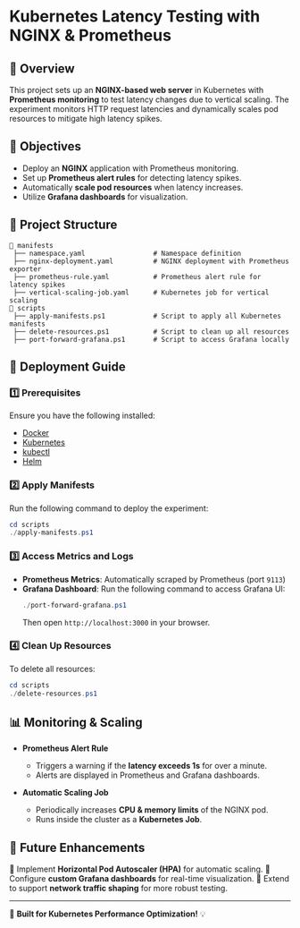 # Kubernetes Latency Testing with NGINX & Prometheus

## 📌 Overview
This project sets up an **NGINX-based web server** in Kubernetes with **Prometheus monitoring** to test latency changes due to vertical scaling. The experiment monitors HTTP request latencies and dynamically scales pod resources to mitigate high latency spikes.

## 🎯 Objectives
- Deploy an **NGINX** application with Prometheus monitoring.
- Set up **Prometheus alert rules** for detecting latency spikes.
- Automatically **scale pod resources** when latency increases.
- Utilize **Grafana dashboards** for visualization.

## 📁 Project Structure
```
📂 manifests
 ├── namespace.yaml                 # Namespace definition
 ├── nginx-deployment.yaml          # NGINX deployment with Prometheus exporter
 ├── prometheus-rule.yaml           # Prometheus alert rule for latency spikes
 ├── vertical-scaling-job.yaml      # Kubernetes job for vertical scaling
📂 scripts
 ├── apply-manifests.ps1            # Script to apply all Kubernetes manifests
 ├── delete-resources.ps1           # Script to clean up all resources
 ├── port-forward-grafana.ps1       # Script to access Grafana locally
```

## 🚀 Deployment Guide
### 1️⃣ Prerequisites
Ensure you have the following installed:
- [Docker](https://www.docker.com/get-started)
- [Kubernetes](https://kubernetes.io/docs/tasks/tools/)
- [kubectl](https://kubernetes.io/docs/tasks/tools/install-kubectl/)
- [Helm](https://helm.sh/docs/intro/install/)

### 2️⃣ Apply Manifests
Run the following command to deploy the experiment:
```powershell
cd scripts
./apply-manifests.ps1
```

### 3️⃣ Access Metrics and Logs
- **Prometheus Metrics**: Automatically scraped by Prometheus (port `9113`)
- **Grafana Dashboard**: Run the following command to access Grafana UI:
  ```powershell
  ./port-forward-grafana.ps1
  ```
  Then open `http://localhost:3000` in your browser.

### 4️⃣ Clean Up Resources
To delete all resources:
```powershell
cd scripts
./delete-resources.ps1
```

## 📊 Monitoring & Scaling
- **Prometheus Alert Rule**
  - Triggers a warning if the **latency exceeds 1s** for over a minute.
  - Alerts are displayed in Prometheus and Grafana dashboards.

- **Automatic Scaling Job**
  - Periodically increases **CPU & memory limits** of the NGINX pod.
  - Runs inside the cluster as a **Kubernetes Job**.

## 📌 Future Enhancements
🔹 Implement **Horizontal Pod Autoscaler (HPA)** for automatic scaling.
🔹 Configure **custom Grafana dashboards** for real-time visualization.
🔹 Extend to support **network traffic shaping** for more robust testing.

---
🚀 **Built for Kubernetes Performance Optimization!** 💡

